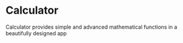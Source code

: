 # Calculator
Calculator provides simple and advanced mathematical functions in a beautifully designed app
